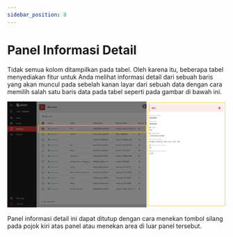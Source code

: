 ```yaml
---
sidebar_position: 8
---
```


# Panel Informasi Detail

Tidak semua kolom ditampilkan pada tabel. Oleh karena itu, beberapa tabel menyediakan fitur untuk Anda melihat informasi detail dari sebuah baris yang akan muncul pada sebelah kanan layar dari sebuah data dengan cara memilih salah satu baris data pada tabel seperti pada gambar di bawah ini.

![](/img/screenshots/website-application-usage/table-component/detailed-information-panel/detailed-information-panel-1.png)

Panel informasi detail ini dapat ditutup dengan cara menekan tombol silang pada pojok kiri atas panel atau menekan area di luar panel tersebut.